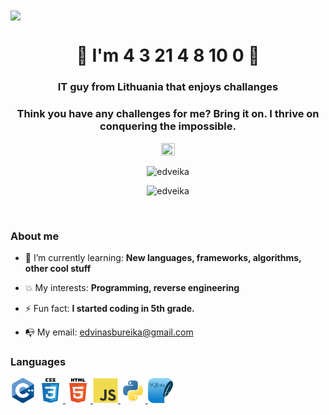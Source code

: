 <img position="top" align="center" src="https://upload.wikimedia.org/wikipedia/commons/2/20/Matrix_Digital_rain_banner.gif">          
<h1 align="center">👑 I'm 4 3 21 4 8 10 0 👑</h1>
<h3 align="center">IT guy from Lithuania that enjoys challanges</h3>
<h3 align="center">Think you have any challenges for me? Bring it on. I thrive on conquering the impossible.</h3>

<p align="center">

  <img width="21%" height="20%" src="https://github.com/Edveika/Edveika/assets/113787144/b52aac7e-152b-4832-a39f-28842afd1b53">
</p>

<p align="center"> <img src="https://komarev.com/ghpvc/?username=edveika&label=Profile%20views&color=0e75b6&style=for-the-badge&color=green" alt="edveika" /> </p>
<p align="center"><img src="https://github-readme-streak-stats.herokuapp.com/?user=edveika&theme=merko&hide_border=true" alt="edveika" /></p>

<br>

<h3 align="left">About me</h3>

- 🌱 I’m currently learning: **New languages, frameworks, algorithms, other cool stuff**

- 💥 My interests: **Programming, reverse engineering**

- ⚡ Fun fact: **I started coding in 5th grade.**

- 📭 My email: [edvinasbureika@gmail.com](mailto:edvinasbureika@gmail.com)
<h3 align="left">Languages</h3>
<p align="left"> 
<a href="https://www.w3schools.com/cpp/" target="_blank" rel="noreferrer"> <img src="https://raw.githubusercontent.com/devicons/devicon/master/icons/cplusplus/cplusplus-original.svg" alt="cplusplus" width="40" height="40"/></a> <a href="https://www.w3schools.com/css/" target="_blank" rel="noreferrer"> <img src="https://raw.githubusercontent.com/devicons/devicon/master/icons/css3/css3-original-wordmark.svg" alt="css3" width="40" height="40"/> </a><a href="https://www.w3.org/html/" target="_blank" rel="noreferrer"> <img src="https://raw.githubusercontent.com/devicons/devicon/master/icons/html5/html5-original-wordmark.svg" alt="html5" width="40" height="40"/> </a> <a href="https://developer.mozilla.org/en-US/docs/Web/JavaScript" target="_blank" rel="noreferrer"> <img src="https://raw.githubusercontent.com/devicons/devicon/master/icons/javascript/javascript-original.svg" alt="javascript" width="40" height="40"/><a href="https://www.python.org" target="_blank" rel="noreferrer"> <img src="https://raw.githubusercontent.com/devicons/devicon/master/icons/python/python-original.svg" alt="python" width="40" height="40"/> </a> <a href="https://www.sqlite.org/" target="_blank" rel="noreferrer"> <img src="https://raw.githubusercontent.com/tandpfun/skill-icons/65dea6c4eaca7da319e552c09f4cf5a9a8dab2c8/icons/SQLite.svg" alt="python" width="40" height="40"/> </a> 
</p>
